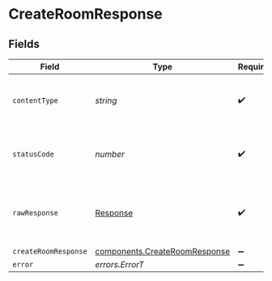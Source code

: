 # CreateRoomResponse


## Fields

| Field                                                                          | Type                                                                           | Required                                                                       | Description                                                                    |
| ------------------------------------------------------------------------------ | ------------------------------------------------------------------------------ | ------------------------------------------------------------------------------ | ------------------------------------------------------------------------------ |
| `contentType`                                                                  | *string*                                                                       | :heavy_check_mark:                                                             | HTTP response content type for this operation                                  |
| `statusCode`                                                                   | *number*                                                                       | :heavy_check_mark:                                                             | HTTP response status code for this operation                                   |
| `rawResponse`                                                                  | [Response](https://developer.mozilla.org/en-US/docs/Web/API/Response)          | :heavy_check_mark:                                                             | Raw HTTP response; suitable for custom response parsing                        |
| `createRoomResponse`                                                           | [components.CreateRoomResponse](../../models/components/createroomresponse.md) | :heavy_minus_sign:                                                             | Success                                                                        |
| `error`                                                                        | *errors.ErrorT*                                                                | :heavy_minus_sign:                                                             | Error                                                                          |